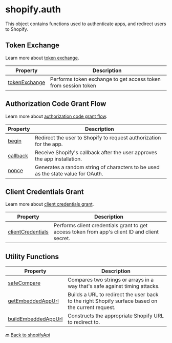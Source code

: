 # shopify.auth

This object contains functions used to authenticate apps, and redirect users to Shopify.

## Token Exchange

Learn more about [token exchange](../../guides/oauth.md#token-exchange).

| Property                                        | Description                                                                                       |
| ----------------------------------------------- | ------------------------------------------------------------------------------------------------- |
| [tokenExchange](./tokenExchange.md)             | Performs token exchange to get access token from session token                                    |

## Authorization Code Grant Flow

Learn more about [authorization code grant flow](../../guides/oauth.md#authorization-code-grant-flow).

| Property                                        | Description                                                                                       |
| ----------------------------------------------- | ------------------------------------------------------------------------------------------------- |
| [begin](./begin.md)                             | Redirect the user to Shopify to request authorization for the app.                                |
| [callback](./callback.md)                       | Receive Shopify's callback after the user approves the app installation.                          |
| [nonce](./nonce.md)                             | Generates a random string of characters to be used as the state value for OAuth.                  |

## Client Credentials Grant

Learn more about [client credentials grant](../../guides/oauth.md#client-credentials-grant).

| Property                                        | Description                                                                                       |
| ----------------------------------------------- | ------------------------------------------------------------------------------------------------- |
| [clientCredentials](./clientcredentials.md)     | Performs client credentials grant to get access token from app's client ID and client secret.    |

## Utility Functions

| Property                                        | Description                                                                                       |
| ----------------------------------------------- | ------------------------------------------------------------------------------------------------- |
| [safeCompare](./safeCompare.md)                 | Compares two strings or arrays in a way that's safe against timing attacks.                       |
| [getEmbeddedAppUrl](./getEmbeddedAppUrl.md)     | Builds a URL to redirect the user back to the right Shopify surface based on the current request. |
| [buildEmbeddedAppUrl](./buildEmbeddedAppUrl.md) | Constructs the appropriate Shopify URL to redirect to.                                            |

🔙 [Back to shopifyApi](../shopifyApi.md)
